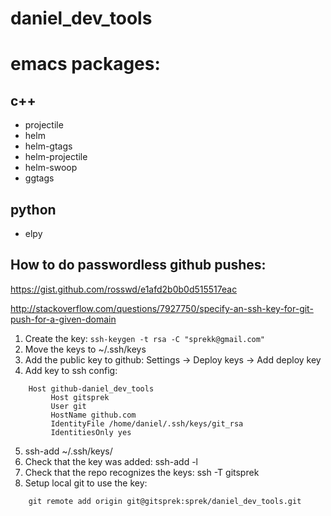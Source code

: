 # daniel_dev_tools

# emacs packages:

## c++
- projectile
- helm
- helm-gtags
- helm-projectile
- helm-swoop
- ggtags

## python
- elpy

## How to do passwordless github pushes:
https://gist.github.com/rosswd/e1afd2b0b0d515517eac

http://stackoverflow.com/questions/7927750/specify-an-ssh-key-for-git-push-for-a-given-domain

1. Create the key:
```ssh-keygen -t rsa -C "sprekk@gmail.com"```
2. Move the keys to ~/.ssh/keys
3. Add the public key to github: Settings -> Deploy keys -> Add deploy key
4. Add key to ssh config:
```
    Host github-daniel_dev_tools
         Host gitsprek
         User git
         HostName github.com
         IdentityFile /home/daniel/.ssh/keys/git_rsa
         IdentitiesOnly yes
```
5. ssh-add ~/.ssh/keys/<private key>
6. Check that the key was added: ssh-add -l
7. Check that the repo recognizes the keys: ssh -T gitsprek
8. Setup local git to use the key:
```
    git remote add origin git@gitsprek:sprek/daniel_dev_tools.git
```